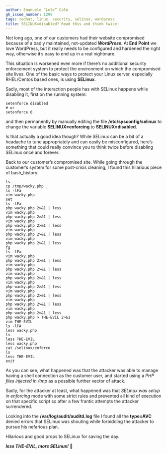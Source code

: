 ```yaml
---
author: Emanuele “Lele” Calò
gh_issue_number: 1299
tags: redhat, linux, security, selinux, wordpress
title: SELINUX=disabled? Read this and think twice!
---
```


Not long ago, one of our customers had their website compromised because of a badly maintained, not-updated ***WordPress***. At **End Point** we love WordPress, but it really needs to be configured and hardened the right way, otherwise it’s easy to end up in a real nightmare.

This situation is worsened even more if there’s no additional security enforcement system to protect the environment on which the compromised site lives. One of the basic ways to protect your Linux server, especially RHEL/Centos based ones, is using **SELinux**.

Sadly, most of the interaction people has with SELinux happens while disabling it, first on the running system:

```
setenforce disabled
# or
setenforce 0
```

and then permanently by manually editing the file **/etc/sysconfig/selinux** to change the variable **SELINUX=enforcing** to **SELINUX=disabled**.

Is that actually a good idea though? While SELinux can be a bit of a headache to tune appropriately and can easily be misconfigured, here’s something that could really convince you to think twice before disabling SELinux once and forever.

Back to our customer’s compromised site. While going through the customer’s system for some post-crisis cleaning, I found this hilarious piece of bash_history:

```
ls
cp /tmp/wacky.php .
ls -lFa
vim wacky.php
set
ls -lFa
php wacky.php 2>&1 | less
vim wacky.php
php wacky.php 2>&1 | less
vim wacky.php
php wacky.php 2>&1 | less
vim wacky.php
php wacky.php 2>&1 | less
vim wacky.php
php wacky.php 2>&1 | less
fg
ls -lFa
vim wacky.php
php wacky.php 2>&1 | less
vim wacky.php
php wacky.php 2>&1 | less
vim wacky.php
php wacky.php 2>&1 | less
vim wacky.php
php wacky.php 2>&1 | less
vim wacky.php
php wacky.php 2>&1 | less
vim wacky.php
php wacky.php 2>&1 | less
vim wacky.php
php wacky.php 2>&1 | less
php wacky.php > THE-EVIL 2>&1
vim THE-EVIL
ls -lFA
less wacky.php
ls
less THE-EVIL
less wacky.php
cat /selinux/enforce
ls
less THE-EVIL
exit
```

As you can see, what happened was that the attacker was able to manage having a shell connection as the customer user, and started using a *PHP files injected in /tmp* as a possible further vector of attack.

Sadly, for the attacker at least, what happened was that *SELinux was setup in enforcing* mode with some strict rules and prevented all kind of execution on that specific script so after a few frantic attempts the attacker surrendered.

Looking into the **/var/log/audit/auditd.log** file I found all the **type=AVC** denied errors that SELinux was shouting while forbidding the attacker to pursue his nefarious plan.

Hilarious and good props to SELinux for saving the day.

***less THE-EVIL, more SELinux!*** 🙂
